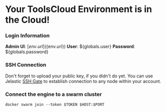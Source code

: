 # Your ToolsCloud Environment is in the Cloud!

### Login Information

**Admin UI**: [${env.url}](${env.url})
**User**: ${globals.user}
**Password**: ${globals.password}

### SSH Connection

Don't forget to upload your public key, if you didn't do yet. You can use Jelastic [SSH Gate](https://docs.jelastic.com/ssh-gate) to establish connection to any node within your account.

### Connect the engine to a swarm cluster

```
docker swarm join --token $TOKEN $HOST:$PORT
```

